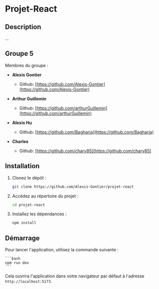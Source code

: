 # Projet-React

## Description
...

## Groupe 5

Membres du groupe :
- **Alexis Gontier**
   - Github: [https://github.com/Alexis-Gontier](https://github.com/Alexis-Gontier)

- **Arthur Guillemin**
   - Github: [https://github.com/arthurGuillemin](https://github.com/arthurGuillemin)

- **Alexis Hu**
   - Github: [https://github.com/Bagharia](https://github.com/Bagharia)

- **Charles**
   - Github: [https://github.com/chary85](https://github.com/chary85)

## Installation

1. Clonez le dépôt :
    ```bash
    git clone https://github.com/Alexis-Gontier/projet-react
    ```

2. Accédez au répertoire du projet :

    ```bash
    cd projet-react
    ```

3. Installez les dépendances :
    ```bash
    npm install
    ```
## Démarrage
Pour lancer l'application, utilisez la commande suivante :

    ```bash
    npm run dev
    ```
Cela ouvrira l'application dans votre navigateur par défaut à l'adresse `http://localhost:5173`.
